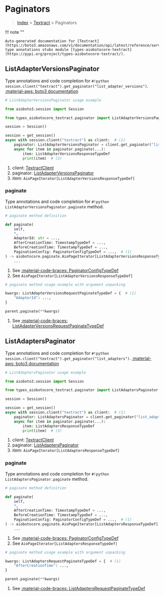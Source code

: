 # Paginators

> [Index](../README.md) > [Textract](./README.md) > Paginators

!!! note ""

    Auto-generated documentation for [Textract](https://boto3.amazonaws.com/v1/documentation/api/latest/reference/services/textract.html#textract)
    type annotations stubs module [types-aiobotocore-textract](https://pypi.org/project/types-aiobotocore-textract/).

## ListAdapterVersionsPaginator

Type annotations and code completion for `#!python session.client("textract").get_paginator("list_adapter_versions")`.
[:material-aws: boto3 documentation](https://boto3.amazonaws.com/v1/documentation/api/latest/reference/services/textract/paginator/ListAdapterVersions.html#Textract.Paginator.ListAdapterVersions)

```python
# ListAdapterVersionsPaginator usage example

from aioboto3.session import Session

from types_aiobotocore_textract.paginator import ListAdapterVersionsPaginator

session = Session()

session = get_session()
async with session.client("textract") as client:  # (1)
    paginator: ListAdapterVersionsPaginator = client.get_paginator("list_adapter_versions")  # (2)
    async for item in paginator.paginate(...):
        item: ListAdapterVersionsResponseTypeDef
        print(item)  # (3)
```

1. client: [TextractClient](./client.md)
2. paginator: [ListAdapterVersionsPaginator](./paginators.md#listadapterversionspaginator)
3. item: `AioPageIterator[ListAdapterVersionsResponseTypeDef]`


### paginate

Type annotations and code completion for `#!python ListAdapterVersionsPaginator.paginate` method.

```python
# paginate method definition

def paginate(
    self,
    *,
    AdapterId: str = ...,
    AfterCreationTime: TimestampTypeDef = ...,
    BeforeCreationTime: TimestampTypeDef = ...,
    PaginationConfig: PaginatorConfigTypeDef = ...,  # (1)
) -> aiobotocore.paginate.AioPageIterator[ListAdapterVersionsResponseTypeDef]:  # (2)
    ...
```

1. See [:material-code-braces: PaginatorConfigTypeDef](./type_defs.md#paginatorconfigtypedef)
2. See `AioPageIterator[ListAdapterVersionsResponseTypeDef]`


```python
# paginate method usage example with argument unpacking

kwargs: ListAdapterVersionsRequestPaginateTypeDef = {  # (1)
    "AdapterId": ...,
}

parent.paginate(**kwargs)
```

1. See [:material-code-braces: ListAdapterVersionsRequestPaginateTypeDef](./type_defs.md#listadapterversionsrequestpaginatetypedef)
## ListAdaptersPaginator

Type annotations and code completion for `#!python session.client("textract").get_paginator("list_adapters")`.
[:material-aws: boto3 documentation](https://boto3.amazonaws.com/v1/documentation/api/latest/reference/services/textract/paginator/ListAdapters.html#Textract.Paginator.ListAdapters)

```python
# ListAdaptersPaginator usage example

from aioboto3.session import Session

from types_aiobotocore_textract.paginator import ListAdaptersPaginator

session = Session()

session = get_session()
async with session.client("textract") as client:  # (1)
    paginator: ListAdaptersPaginator = client.get_paginator("list_adapters")  # (2)
    async for item in paginator.paginate(...):
        item: ListAdaptersResponseTypeDef
        print(item)  # (3)
```

1. client: [TextractClient](./client.md)
2. paginator: [ListAdaptersPaginator](./paginators.md#listadapterspaginator)
3. item: `AioPageIterator[ListAdaptersResponseTypeDef]`


### paginate

Type annotations and code completion for `#!python ListAdaptersPaginator.paginate` method.

```python
# paginate method definition

def paginate(
    self,
    *,
    AfterCreationTime: TimestampTypeDef = ...,
    BeforeCreationTime: TimestampTypeDef = ...,
    PaginationConfig: PaginatorConfigTypeDef = ...,  # (1)
) -> aiobotocore.paginate.AioPageIterator[ListAdaptersResponseTypeDef]:  # (2)
    ...
```

1. See [:material-code-braces: PaginatorConfigTypeDef](./type_defs.md#paginatorconfigtypedef)
2. See `AioPageIterator[ListAdaptersResponseTypeDef]`


```python
# paginate method usage example with argument unpacking

kwargs: ListAdaptersRequestPaginateTypeDef = {  # (1)
    "AfterCreationTime": ...,
}

parent.paginate(**kwargs)
```

1. See [:material-code-braces: ListAdaptersRequestPaginateTypeDef](./type_defs.md#listadaptersrequestpaginatetypedef)
